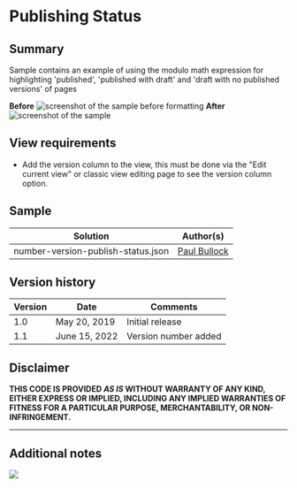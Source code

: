# Publishing Status

## Summary
Sample contains an example of using the modulo math expression for highlighting 'published', 'published with draft' and 'draft with no published versions' of pages

**Before**
![screenshot of the sample before formatting](./assets/screenshotBefore.png)
**After**
![screenshot of the sample](./assets/screenshot.png)


## View requirements

- Add the version column to the view, this must be done via the "Edit current view" or classic view editing page to see the version column option.

## Sample

Solution|Author(s)
--------|---------
number-version-publish-status.json | [Paul Bullock](https://github.com/pkbullock)

## Version history

Version|Date|Comments
-------|----|--------
1.0| May 20, 2019|Initial release
1.1| June 15, 2022|Version number added

## Disclaimer
**THIS CODE IS PROVIDED *AS IS* WITHOUT WARRANTY OF ANY KIND, EITHER EXPRESS OR IMPLIED, INCLUDING ANY IMPLIED WARRANTIES OF FITNESS FOR A PARTICULAR PURPOSE, MERCHANTABILITY, OR NON-INFRINGEMENT.**

---

## Additional notes

<img src="https://pnptelemetry.azurewebsites.net/list-formatting/column-samples/number-version-publish-status" />
